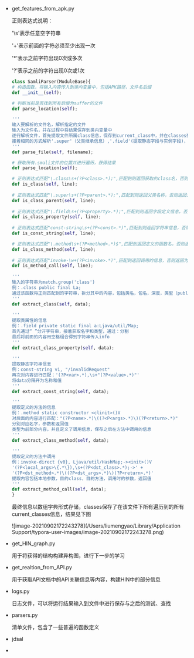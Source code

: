 - get_features_from_apk.py

  正则表达式说明：

  '\s'表示任意空字符串

  '+'表示前面的字符必须至少出现一次

  '*'表示之前字符出现0次或多次

  '?'表示之前的字符出现0次或1次

  ```python
  class SamliParser(ModuleBase){
  # 构造函数，将输入内容传入到类内变量中，包括APK路径，文件名后缀
  def __init__(self);
  
  # 判断当前是否找到所有后缀为suffer的文件
  def parse_location(self);
  
  '''
  输入要解析的文件名，解析指定的文件
  输入为文件名，并在过程中将结果保存到类内变量中
  逐行解析文件，首先提取文件所属class信息，保存到current_class中，并在classes列表中加入当前class信息；
  接着相同的方式解析'.super'（父类继承信息）,'.field'(提取静态字段与实例字段)，'const-string'(常量字符串)，'.method'（定义的方法），'invoke'(调用的方法)等信息，并保存到文件中
  '''
  def parse_file(self, filename);
  
  # 获取所有.smali文件的位置并进行遍历，获得结果
  def parse_location(self);
  
  # 正则表达式匹配"\.class\s+(?P<class>.*);",匹配到则返回获取的class名，否则返回空
  def is_class(self, line);
      
  # 正则表达式匹配"\.super\s+(?P<parent>.*);",匹配到则返回父类名称，否则返回为空
  def is_class_parent(self, line);
      
  # 正则表达式匹配"\.field\s+(?P<property>.*);",匹配到则返回字段定义信息，否则返回为空
  def is_class_property(self, line);
      
  # 正则表达式匹配"const-string\s+(?P<const>.*)",匹配到则返回字符串信息，否则返回为空
  def is_const_string(self, line);
  
  # 正则表达式匹配"\.method\s+(?P<method>.*)$",匹配到返回定义的函数名，否则返回为空
  def is_class_method(self, line);
      
  # 正则表达式匹配"invoke-\w+(?P<invoke>.*)",匹配到返回调用的信息，否则返回为空
  def is_method_call(self, line);
      
  '''
  输入的字符串为match.group('class')
  例：.class public final La;
  通过该函数将正则匹配到的字符串，拆分其中的内容，包括类名，包名，深度，类型（public static等），路径（self.current-path)，properties，const-string,methods，在接下来的函数中进行提取
  '''
  def extract_class(self, data);
      
  '''
  提取类属性的信息
  例：.field private static final a:Ljava/util/Map;
  首先通过“ ”分开字符串，接着获取名字和类型，通过：分割
  最后将前面的内容用空格组合得到字符串传入info
  '''
  def extract_class_property(self, data);
      
  '''
  提取静态字符串信息
  例：const-string v1, "/invalidRequest"
  再次对内容进行匹配：'(?P<var>.*),\s+"(?P<value>.*)"'
  将data分隔开为名称和值
  '''
  def extract_const_string(self, data);
  
  '''
  提取定义的方法的信息
  例：.method static constructor <clinit>()V
  对后面的内容进行匹配："(?P<name>.*)\((?<P<args>.*)\)(?P<return>.*)"
  分别对应名字，参数和返回值
  类型为前部分内容，并且定义了调用信息，保存之后在方法中调用的信息
  '''
  def extract_class_method(self, data);
      
  '''
  提取定义的方法中调用
  例：invoke-direct {v0}, Ljava/util/HashMap;-><init>()V
  '(?P<local_args>\{.*\}),\s+(?P<dst_class>.*);->' +
  '(?P<dst_method>.*)\((?P<dst_args>.*)\)(?P<return>.*)'
  提取内容包括本地参数，目的class，目的方法，调用时的参数，返回值
  '''
  def extract_method_call(self, data);    
  }
  ```

  

  最终信息以数组字典形式存储，classes保存了在该文件下所有遍历到的所有current_classes信息，结果见下图

  ![image-20210902172243278](/Users/liumengyao/Library/Application Support/typora-user-images/image-20210902172243278.png)

  

- get_HIN_graph.py

  用于将获得的结构构建异构图，进行下一步的学习

- get_realtion_from_API.py

  用于获取API文档中的API关联信息等内容，构建HIN中的部分信息

- logs.py

  日志文件，可以将运行结果输入到文件中进行保存与之后的测试、查找

- parsers.py

  清单文件，包含了一些普遍的函数定义

- jdsal

- 

